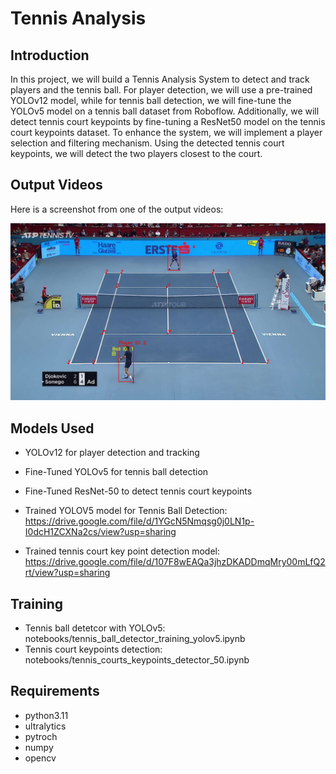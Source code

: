 # Tennis Analysis

## Introduction
 In this project, we will build a Tennis Analysis System to detect and track players and the tennis ball. For player detection, we will use a pre-trained YOLOv12 model, while for tennis ball detection, we will fine-tune the YOLOv5 model on a tennis ball dataset from Roboflow. Additionally, we will detect tennis court keypoints by fine-tuning a ResNet50 model on the tennis court keypoints dataset.
To enhance the system, we will implement a player selection and filtering mechanism. Using the detected tennis court keypoints, we will detect the two players closest to the court.

## Output Videos
Here is a screenshot from one of the output videos:

![Screenshot](output_videos/screenshot.jpg)

## Models Used
* YOLOv12 for player detection and tracking
* Fine-Tuned YOLOv5 for tennis ball detection
* Fine-Tuned ResNet-50 to detect tennis court keypoints

* Trained YOLOV5 model for Tennis Ball Detection: https://drive.google.com/file/d/1YGcN5Nmqsg0j0LN1p-I0dcH1ZCXNa2cs/view?usp=sharing
* Trained tennis court key point detection model: https://drive.google.com/file/d/107F8wEAQa3jhzDKADDmqMry00mLfQ2rt/view?usp=sharing
## Training
* Tennis ball detetcor with YOLOv5: notebooks/tennis_ball_detector_training_yolov5.ipynb
* Tennis court keypoints detection: notebooks/tennis_courts_keypoints_detector_50.ipynb

## Requirements
* python3.11
* ultralytics
* pytroch
* numpy 
* opencv

